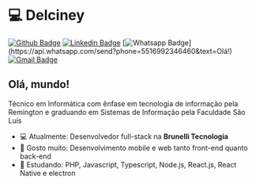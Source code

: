 # 💻 Delciney

[![Github Badge](https://img.shields.io/badge/-Github-000?style=flat-square&logo=Github&logoColor=white&link=https://github.com/delciney)](https://github.com/delciney)
[![Linkedin Badge](https://img.shields.io/badge/-LinkedIn-blue?style=flat-square&logo=Linkedin&logoColor=white&link=https://www.linkedin.com/in/delciney/)](https://www.linkedin.com/in/delciney/)
[![Whatsapp Badge](https://img.shields.io/badge/-Whatsapp-4CA143?style=flat-square&labelColor=4CA143&logo=whatsapp&logoColor=white&link=https://api.whatsapp.com/send?phone=5516992346460&text=Olá!)](https://api.whatsapp.com/send?phone=5516992346460&text=Olá!)
[![Gmail Badge](https://img.shields.io/badge/-Gmail-c14438?style=flat-square&logo=Gmail&logoColor=white&link=mailto:dl.oliveira@unesp.br)](mailto:dl.oliveira@unesp.br)

## Olá, mundo! 

Técnico em Informática com ênfase em tecnologia de informação pela Remington e graduando em Sistemas de Informação pela Faculdade São Luís

- 💻 Atualmente: Desenvolvedor full-stack na **Brunelli Tecnologia**
- 💙 Gosto muito: Desenvolvimento mobile e web tanto front-end quanto back-end
- 📖 Estudando: PHP, Javascript, Typescript, Node.js, React.js, React Native e electron

